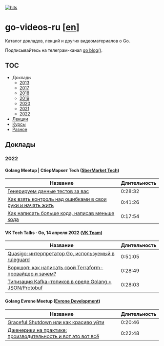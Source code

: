 [![hits](https://hits.deltapapa.io/github/dp92987/go-videos-ru.svg)](https://hits.deltapapa.io)

# go-videos-ru [[en](https://github.com/dp92987/golang-talks)]

Каталог докладов, лекций и других видеоматериалов о Go.

Подписывайтесь на телеграм-канал [go blog()](https://t.me/golangblog).

## TOC

- Доклады
  - [2013](/talks/2013.md)
  - [2017](/talks/2017.md)
  - [2018](/talks/2018.md)
  - [2019](/talks/2019.md)
  - [2020](/talks/2020.md)
  - [2021](/talks/2021.md)
  - [2022](/talks/2022.md)
- [Лекции](/lectures/lectures.md)
- [Курсы](/courses/courses.md)
- [Разное](/others/others.md)

## Доклады

### 2022

#### Golang Meetup | СберМаркет Tech ([SberMarket Tech](https://www.youtube.com/channel/UCQikj3QCbci5DZbfvdHBGjQ))

| Название                                                                                                         | Длительность |
|------------------------------------------------------------------------------------------------------------------|--------------|
| [Генерируем данные тестов за вас](https://www.youtube.com/watch?v=na5eUf_cXbY&t=244s)                            | 0:28:32      |
| [Как взять контроль над ошибками в свои руки и начать жить](https://www.youtube.com/watch?v=na5eUf_cXbY&t=1956s) | 0:41:26      |
| [Как написать больше кода, написав меньше кода](https://www.youtube.com/watch?v=na5eUf_cXbY&t=4442s)             | 0:17:54      |

#### VK Tech Talks · Go, 14 апреля 2022 ([VK Team](https://vk.com/vkteam))

| Название                                                                                                      | Длительность |
|---------------------------------------------------------------------------------------------------------------|--------------|
| [Quasigo: интерпретатор Go, используемый в ruleguard](https://vk.com/video-147415323_456239709?t=9m42s)       | 0:51:05      |
| [Воркшоп: как написать свой Terraform-провайдер и зачем?](https://vk.com/video-147415323_456239709?t=1h8m36s) | 0:28:49      |
| [Типизация Kafka-топиков в среде Golang + JSON/Protobuf](https://vk.com/video-147415323_456239709?t=1h37m25s) | 0:28:03      |

#### Golang Evrone Meetup ([Evrone Development](https://www.youtube.com/c/EvroneDevelopment))

| Название                                                                                                   | Длительность |
|------------------------------------------------------------------------------------------------------------|--------------|
| [Graceful Shutdown или как красиво уйти](https://www.youtube.com/watch?v=ASiF-AH7GFc)                      | 0:20:46      |
| [Дженерики на практике: производительность и вот это вот всё](https://www.youtube.com/watch?v=Nx1fHGYxo7Y) | 0:22:48      |
